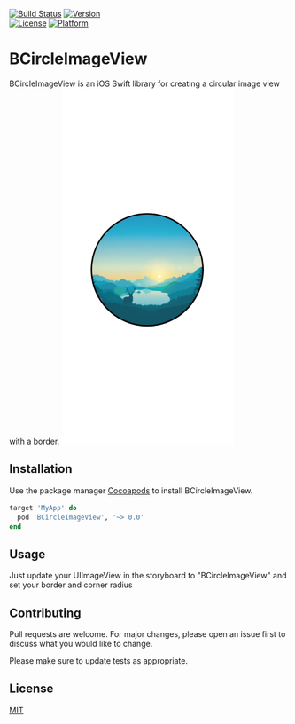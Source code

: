 [![Build Status](https://travis-ci.org/yehiabairm/BCircleImageView.svg?branch=master)](https://travis-ci.org/klugjo/hexo-autolinker)
[![Version](https://img.shields.io/cocoapods/v/BCircleImageView.svg?style=flat)](https://cocoapods.org/pods/BCircleImageView)
<br />
[![License](https://img.shields.io/cocoapods/l/BCircleImageView.svg?style=flat)](https://cocoapods.org/pods/BCircleImageView)
[![Platform](https://img.shields.io/cocoapods/p/BCircleImageView.svg?style=flat)](https://cocoapods.org/pods/BCircleImageView)
# BCircleImageView

BCircleImageView is an iOS Swift library for creating a circular image view with a border.
<img width="311" alt="Screen Shot 2019-11-27 at 2.03.38 PM" src="https://github.com/yehiabairm/BCircleImageView/blob/master/Screen%20Shot%202019-11-27%20at%202.03.38%20PM.png?raw=true">

## Installation

Use the package manager [Cocoapods](https://cocoapods.org/) to install BCircleImageView.

```ruby
target 'MyApp' do
  pod 'BCircleImageView', '~> 0.0'
end
```

## Usage

Just update your UIImageView in the storyboard to "BCircleImageView" and set your border and corner radius

## Contributing
Pull requests are welcome. For major changes, please open an issue first to discuss what you would like to change.

Please make sure to update tests as appropriate.

## License
[MIT](https://choosealicense.com/licenses/mit/)
